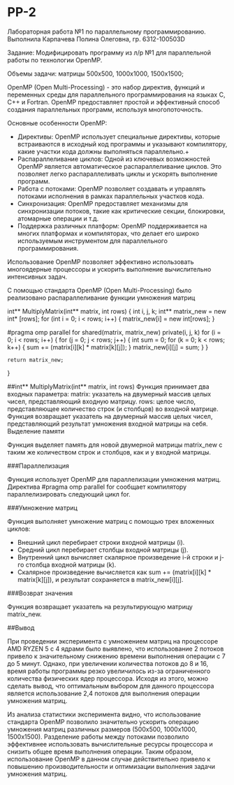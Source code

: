 # PP-2
Лабораторная работа №1 по параллельному программированию. Выполнила Карпачева Полина Олеговна, гр. 6312-100503D

Задание: Модифицировать программу из л/р №1 для параллельной работы по технологии OpenMP.

Объемы задачи: матрицы 500х500, 1000х1000, 1500х1500;

OpenMP (Open Multi-Processing) - это набор директив, функций и переменных среды для параллельного программирования на языках C, C++ и Fortran. OpenMP предоставляет простой и эффективный способ создания параллельных программ, используя многопоточность.

Основные особенности OpenMP:

+ Директивы: OpenMP использует специальные директивы, которые встраиваются в исходный код программы и указывают компилятору, какие участки кода должны выполняться параллельно.+
+ Распараллеливание циклов: Одной из ключевых возможностей OpenMP является автоматическое распараллеливание циклов. Это позволяет легко распараллеливать циклы и ускорять выполнение программ.
+ Работа с потоками: OpenMP позволяет создавать и управлять потоками исполнения в рамках параллельных участков кода.
+ Синхронизация: OpenMP предоставляет механизмы для синхронизации потоков, такие как критические секции, блокировки, атомарные операции и т.д.
+ Поддержка различных платформ: OpenMP поддерживается на многих платформах и компиляторах, что делает его широко используемым инструментом для параллельного программирования.

Использование OpenMP позволяет эффективно использовать многоядерные процессоры и ускорить выполнение вычислительно интенсивных задач.

С помощью стандарта OpenMP (Open Multi-Processing) было реализовано распараллеливание функции умножения матриц

int** MultiplyMatrix(int** matrix, int rows) {
    int i, j, k;
    int** matrix_new = new int* [rows];
    for (int i = 0; i < rows; i++) {
        matrix_new[i] = new int[rows];
    }

#pragma omp parallel for shared(matrix, matrix_new) private(i, j, k)
    for (i = 0; i < rows; i++) {
        for (j = 0; j < rows; j++) {
            int sum = 0;
            for (k = 0; k < rows; k++) {
                sum += (matrix[i][k] * matrix[k][j]);
            }
            matrix_new[i][j] = sum;
        }
    }

    return matrix_new;
}

##int** MultiplyMatrix(int** matrix, int rows)
Функция принимает два входных параметра:
matrix: указатель на двумерный массив целых чисел, представляющий входную матрицу.
rows: целое число, представляющее количество строк (и столбцов) во входной матрице.
Функция возвращает указатель на двумерный массив целых чисел, представляющий результат умножения входной матрицы на себя.
Выделение памяти

Функция выделяет память для новой двумерной матрицы matrix_new с таким же количеством строк и столбцов, как и у входной матрицы.

###Параллелизация

Функция использует OpenMP для параллелизации умножения матриц. Директива #pragma omp parallel for сообщает компилятору параллелизировать следующий цикл for.

###Умножение матриц

Функция выполняет умножение матриц с помощью трех вложенных циклов:

+ Внешний цикл перебирает строки входной матрицы (i).
+ Средний цикл перебирает столбцы входной матрицы (j).
+ Внутренний цикл вычисляет скалярное произведение i-й строки и j-го столбца входной матрицы (k).
+ Скалярное произведение вычисляется как sum += (matrix[i][k] * matrix[k][j]), и результат сохраняется в matrix_new[i][j].

###Возврат значения

Функция возвращает указатель на результирующую матрицу matrix_new.

##Вывод

При проведении эксперимента с умножением матриц на процессоре AMD RYZEN 5 с 4 ядрами было выявлено, что использование 2 потоков привело к значительному снижению времени выполнения операции с 7 до 5 минут. Однако, при увеличении количества потоков до 8 и 16, время работы программы резко увеличилось из-за ограниченного количества физических ядер процессора. Исходя из этого, можно сделать вывод, что оптимальным выбором для данного процессора является использование 2,4 потоков для выполнения операции умножения матриц.

Из анализа статистики эксперимента видно, что использование стандарта OpenMP позволило значительно ускорить операцию умножения матриц различных размеров (500х500, 1000х1000, 1500х1500). Разделение работы между потоками позволило эффективнее использовать вычислительные ресурсы процессора и снизить общее время выполнения операции. Таким образом, использование OpenMP в данном случае действительно привело к повышению производительности и оптимизации выполнения задачи умножения матриц.
